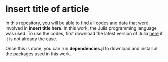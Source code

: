 # Insert title of article

In this repository, you will be able to find all codes and data that were involved in **insert title here**.
In this work, the Julia programming language was used. To use the codes, first download the latest version of Julia [here](https://julialang.org/) if it is not already the case.

Once this is done, you can run **dependencies.jl** to download and install all the packages used in this work.
